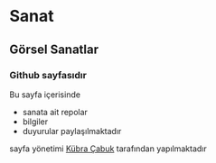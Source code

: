 ![](devtools://devtools/bundled/devtools_app.html?remoteBase=https://chrome-devtools-frontend.appspot.com/serve_file/@d5ef0e8214bc14c9b5bbf69a1515e431394c62a6/&can_dock=true&panel=elements&dockSide=undocked#:~:text=Current%20source%3A-,https%3A//static%2Dexp1.licdn.com/sc/h/244xhbkr7g40x6bsu4gi6q4ry)

# Sanat
## Görsel Sanatlar
### Github sayfasıdır

Bu sayfa içerisinde 
* sanata ait repolar
* bilgiler
* duyurular
paylaşılmaktadır 

sayfa yönetimi [Kübra Çabuk](kubracabuk4680.github.io) tarafından yapılmaktadır

